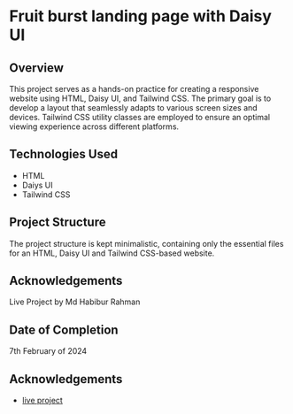 # Fruit burst landing page  with Daisy UI

## Overview
This project serves as a hands-on practice for creating a responsive website using HTML, Daisy UI, and Tailwind CSS. The primary goal is to develop a layout that seamlessly adapts to various screen sizes and devices.  Tailwind CSS utility classes are employed to ensure an optimal viewing experience across different platforms.

## Technologies Used
- HTML
- Daiys UI
- Tailwind CSS

## Project Structure
The project structure is kept minimalistic, containing only the essential files for an HTML, Daisy UI and Tailwind CSS-based website.


## Acknowledgements
Live Project by Md Habibur Rahman

## Date of Completion
7th February of 2024

## Acknowledgements

 - [live project](https://hrhabib07.github.io/fruit-burst/)
 

